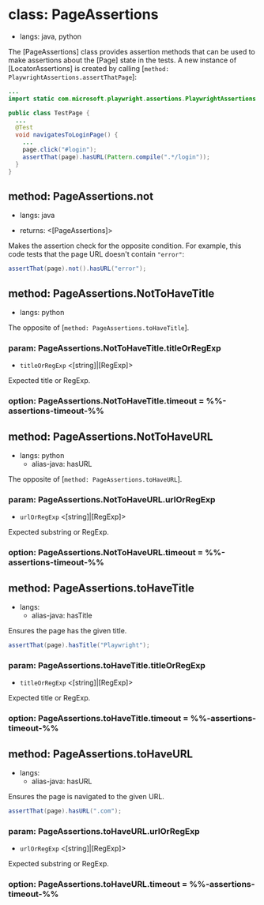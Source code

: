 # class: PageAssertions
* langs: java, python

The [PageAssertions] class provides assertion methods that can be used to make assertions about the [Page] state in the tests. A new instance of [LocatorAssertions] is created by calling [`method: PlaywrightAssertions.assertThatPage`]:

```java
...
import static com.microsoft.playwright.assertions.PlaywrightAssertions.assertThat;

public class TestPage {
  ...
  @Test
  void navigatesToLoginPage() {
    ...
    page.click("#login");
    assertThat(page).hasURL(Pattern.compile(".*/login"));
  }
}
```


## method: PageAssertions.not
* langs: java
- returns: <[PageAssertions]>

Makes the assertion check for the opposite condition. For example, this code tests that the page URL doesn't contain `"error"`:

```java
assertThat(page).not().hasURL("error");
```

## method: PageAssertions.NotToHaveTitle
* langs: python

The opposite of [`method: PageAssertions.toHaveTitle`].


### param: PageAssertions.NotToHaveTitle.titleOrRegExp
- `titleOrRegExp` <[string]|[RegExp]>

Expected title or RegExp.

### option: PageAssertions.NotToHaveTitle.timeout = %%-assertions-timeout-%%

## method: PageAssertions.NotToHaveURL
* langs: python
  - alias-java: hasURL

The opposite of [`method: PageAssertions.toHaveURL`].

### param: PageAssertions.NotToHaveURL.urlOrRegExp
- `urlOrRegExp` <[string]|[RegExp]>

Expected substring or RegExp.

### option: PageAssertions.NotToHaveURL.timeout = %%-assertions-timeout-%%

## method: PageAssertions.toHaveTitle
* langs:
  - alias-java: hasTitle

Ensures the page has the given title.

```java
assertThat(page).hasTitle("Playwright");
```

### param: PageAssertions.toHaveTitle.titleOrRegExp
- `titleOrRegExp` <[string]|[RegExp]>

Expected title or RegExp.

### option: PageAssertions.toHaveTitle.timeout = %%-assertions-timeout-%%

## method: PageAssertions.toHaveURL
* langs:
  - alias-java: hasURL

Ensures the page is navigated to the given URL.

```java
assertThat(page).hasURL(".com");
```

### param: PageAssertions.toHaveURL.urlOrRegExp
- `urlOrRegExp` <[string]|[RegExp]>

Expected substring or RegExp.

### option: PageAssertions.toHaveURL.timeout = %%-assertions-timeout-%%
